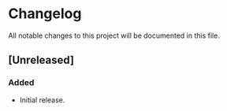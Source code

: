# Changelog

All notable changes to this project will be documented in this file.

## [Unreleased]

### Added

*   Initial release.

